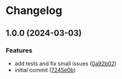 # Changelog

## 1.0.0 (2024-03-03)


### Features

* add tests and fix small issues ([0a92b02](https://github.com/incentro-dc/remark-github-admonitions-to-directives/commit/0a92b02bb2e6ff19b0d3ca01161645a7e5e58572))
* initial commit ([7245e0b](https://github.com/incentro-dc/remark-github-admonitions-to-directives/commit/7245e0bc6ac24938f53ccec8ad7c5d49af28cdbd))
